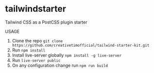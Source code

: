 # tailwindstarter
Tailwind CSS as a PostCSS plugin starter

USAGE
1. Clone the repo ``` git clone https://github.com/creativetimofficial/tailwind-starter-kit.git ```
2. Run ``` npm install ```
3. Install live-server globally ``` npm install -g live-server ```
4. Run ``` live-server public ```
5. On any configuration change run ``` npm run build ```